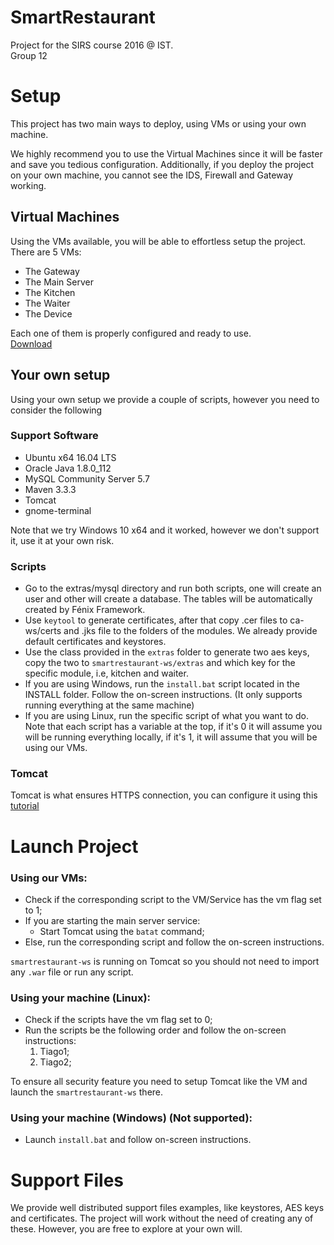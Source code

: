 # SmartRestaurant
Project for the SIRS course 2016 @ IST.
</br>Group 12
# Setup
This project has two main ways to deploy, using VMs or using your own machine.

We highly recommend you to use the Virtual Machines since it will be faster and save you tedious configuration. Additionally, if you deploy the project on your own machine, you cannot see the IDS, Firewall and Gateway working.
## Virtual Machines
Using the VMs available, you will be able to effortless setup the project. There are 5 VMs:
* The Gateway
* The Main Server
* The Kitchen
* The Waiter
* The Device

Each one of them is properly configured and ready to use.</br>
[Download](https://www.dropbox.com/s/69962uwdw2xb8sw/sirs.ova?dl=0)
## Your own setup
Using your own setup we provide a couple of scripts, however you need to consider the following
### Support Software
* Ubuntu x64 16.04 LTS
* Oracle Java 1.8.0_112
* MySQL Community Server 5.7
* Maven 3.3.3
* Tomcat 
* gnome-terminal

Note that we try Windows 10 x64 and it worked, however we don't support it, use it at your own risk.
### Scripts
* Go to the extras/mysql directory and run both scripts, one will create an user and other will create a database. The tables will be automatically created by Fénix Framework.
* Use ```keytool``` to generate certificates, after that copy .cer files to ca-ws/certs and .jks file to the folders of the modules. We already provide default certificates and keystores.
* Use the class provided in the ```extras``` folder to generate two aes keys, copy the two to ```smartrestaurant-ws/extras``` and which key for the specific module, i.e, kitchen and waiter.
* If you are using Windows, run the ```install.bat``` script located in the INSTALL folder. Follow the on-screen instructions. (It only supports running everything at the same machine)
* If you are using Linux, run the specific script of what you want to do. Note that each script has a variable at the top, if it's 0 it will assume you will be running everything locally, if it's 1, it will assume that you will be using our VMs.
### Tomcat
Tomcat is what ensures HTTPS connection, you can configure it using this [tutorial](https://www.mkyong.com/tomcat/how-to-configure-tomcat-to-support-ssl-or-https/)
# Launch Project
### Using our VMs:
* Check if the corresponding script to the VM/Service has the vm flag set to 1;
* If you are starting the main server service:
    * Start Tomcat using the ```batat``` command;
* Else, run the corresponding script and follow the on-screen instructions.

```smartrestaurant-ws``` is running on Tomcat so you should not need to import any `````.war````` file or run any script.
### Using your machine (Linux):
* Check if the scripts have the vm flag set to 0;
* Run the scripts be the following order and follow the on-screen instructions:
    1. Tiago1;
    2. Tiago2;
    
To ensure all security feature you need to setup Tomcat like the VM and launch the ```smartrestaurant-ws``` there.
    
### Using your machine (Windows) (Not supported):
* Launch ```install.bat``` and follow on-screen instructions.

# Support Files
We provide well distributed support files examples, like keystores, AES keys and certificates. The project will work without the need of creating any of these. However, you are free to explore at your own will.